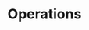 ---
templateKey: operations-page
title: Operations
germanyOps: >-
    Since the commencement of operations in Germany in 2008, CEP has been granted eight licences to explore the feasibility of producing oil in areas covering about 1.5 million acres along the Baltic Sea in Mecklenburg-Western Pomerania and on the German-Polish border in Brandenburg. Should these exploratory activities yield positive results, CEP intends to seek permission to start the production of oil and intensify its search for further deposits in the north-east of Germany. 
polishOps: >-
    Since the commencement of operations in Germany in 2008, CEP has been granted eight licences to explore the feasibility of producing oil in areas covering about 1.5 million acres along the Baltic Sea in Mecklenburg-Western Pomerania and on the German-Polish border in Brandenburg. Should these exploratory activities yield positive results, CEP intends to seek permission to start the production of oil and intensify its search for further deposits in the north-east of Germany.  
---